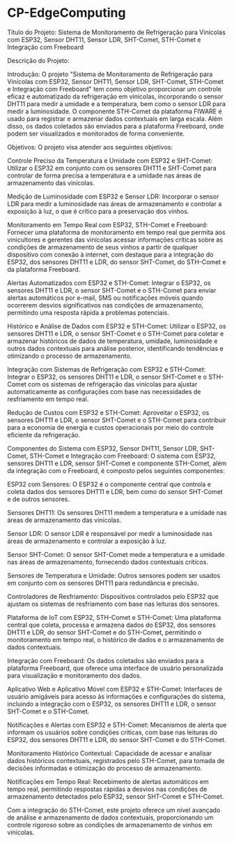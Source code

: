 # CP-EdgeComputing

Título do Projeto: Sistema de Monitoramento de Refrigeração para Vinícolas com ESP32, Sensor DHT11, Sensor LDR, SHT-Comet, STH-Comet e Integração com Freeboard

Descrição do Projeto:

Introdução:
O projeto "Sistema de Monitoramento de Refrigeração para Vinícolas com ESP32, Sensor DHT11, Sensor LDR, SHT-Comet, STH-Comet e Integração com Freeboard" tem como objetivo proporcionar um controle eficaz e automatizado da refrigeração em vinícolas, incorporando o sensor DHT11 para medir a umidade e a temperatura, bem como o sensor LDR para medir a luminosidade. O componente STH-Comet da plataforma FIWARE é usado para registrar e armazenar dados contextuais em larga escala. Além disso, os dados coletados são enviados para a plataforma Freeboard, onde podem ser visualizados e monitorados de forma conveniente.

Objetivos:
O projeto visa atender aos seguintes objetivos:

Controle Preciso da Temperatura e Umidade com ESP32 e SHT-Comet: Utilizar o ESP32 em conjunto com os sensores DHT11 e SHT-Comet para controlar de forma precisa a temperatura e a umidade nas áreas de armazenamento das vinícolas.

Medição de Luminosidade com ESP32 e Sensor LDR: Incorporar o sensor LDR para medir a luminosidade nas áreas de armazenamento e controlar a exposição à luz, o que é crítico para a preservação dos vinhos.

Monitoramento em Tempo Real com ESP32, STH-Comet e Freeboard: Fornecer uma plataforma de monitoramento em tempo real que permita aos vinicultores e gerentes das vinícolas acessar informações críticas sobre as condições de armazenamento de seus vinhos a partir de qualquer dispositivo com conexão à internet, com destaque para a integração do ESP32, dos sensores DHT11 e LDR, do sensor SHT-Comet, do STH-Comet e da plataforma Freeboard.

Alertas Automatizados com ESP32 e STH-Comet: Integrar o ESP32, os sensores DHT11 e LDR, o sensor SHT-Comet e o STH-Comet para enviar alertas automáticos por e-mail, SMS ou notificações móveis quando ocorrerem desvios significativos nas condições de armazenamento, permitindo uma resposta rápida a problemas potenciais.

Histórico e Análise de Dados com ESP32 e STH-Comet: Utilizar o ESP32, os sensores DHT11 e LDR, o sensor SHT-Comet e o STH-Comet para coletar e armazenar históricos de dados de temperatura, umidade, luminosidade e outros dados contextuais para análise posterior, identificando tendências e otimizando o processo de armazenamento.

Integração com Sistemas de Refrigeração com ESP32 e STH-Comet: Integrar o ESP32, os sensores DHT11 e LDR, o sensor SHT-Comet e o STH-Comet com os sistemas de refrigeração das vinícolas para ajustar automaticamente as configurações com base nas necessidades de resfriamento em tempo real.

Redução de Custos com ESP32 e STH-Comet: Aproveitar o ESP32, os sensores DHT11 e LDR, o sensor SHT-Comet e o STH-Comet para contribuir para a economia de energia e custos operacionais por meio do controle eficiente da refrigeração.

Componentes do Sistema com ESP32, Sensor DHT11, Sensor LDR, SHT-Comet, STH-Comet e Integração com Freeboard:
O sistema com ESP32, sensores DHT11 e LDR, sensor SHT-Comet e componente STH-Comet, além da integração com o Freeboard, é composto pelos seguintes componentes:

ESP32 com Sensores: O ESP32 é o componente central que controla e coleta dados dos sensores DHT11 e LDR, bem como do sensor SHT-Comet e de outros sensores.

Sensores DHT11: Os sensores DHT11 medem a temperatura e a umidade nas áreas de armazenamento das vinícolas.

Sensor LDR: O sensor LDR é responsável por medir a luminosidade nas áreas de armazenamento e controlar a exposição à luz.

Sensor SHT-Comet: O sensor SHT-Comet mede a temperatura e a umidade nas áreas de armazenamento, fornecendo dados contextuais críticos.

Sensores de Temperatura e Umidade: Outros sensores podem ser usados em conjunto com os sensores DHT11 para redundância e precisão.

Controladores de Resfriamento: Dispositivos controlados pelo ESP32 que ajustam os sistemas de resfriamento com base nas leituras dos sensores.

Plataforma de IoT com ESP32, STH-Comet e STH-Comet: Uma plataforma central que coleta, processa e armazena dados do ESP32, dos sensores DHT11 e LDR, do sensor SHT-Comet e do STH-Comet, permitindo o monitoramento em tempo real, o histórico de dados e o armazenamento de dados contextuais.

Integração com Freeboard: Os dados coletados são enviados para a plataforma Freeboard, que oferece uma interface de usuário personalizada para visualização e monitoramento dos dados.

Aplicativo Web e Aplicativo Móvel com ESP32 e STH-Comet: Interfaces de usuário amigáveis para acesso às informações e configurações do sistema, incluindo a integração com o ESP32, os sensores DHT11 e LDR, o sensor SHT-Comet e o STH-Comet.

Notificações e Alertas com ESP32 e STH-Comet: Mecanismos de alerta que informam os usuários sobre condições críticas, com base nas leituras do ESP32, dos sensores DHT11 e LDR, do sensor SHT-Comet e do STH-Comet.

Monitoramento Histórico Contextual: Capacidade de acessar e analisar dados históricos contextuais, registrados pelo STH-Comet, para tomada de decisões informadas e otimização do processo de armazenamento.

Notificações em Tempo Real: Recebimento de alertas automáticos em tempo real, permitindo respostas rápidas a desvios nas condições de armazenamento detectados pelo ESP32, sensor SHT-Comet e STH-Comet.

Com a integração do STH-Comet, este projeto oferece um nível avançado de análise e armazenamento de dados contextuais, proporcionando um controle rigoroso sobre as condições de armazenamento de vinhos em vinícolas.
